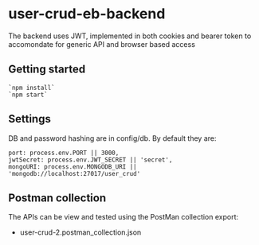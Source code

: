 # user-crud-eb-backend

The backend uses JWT, implemented in both cookies and bearer token to accomondate for generic API and browser based access

## Getting started
	`npm install`
	`npm start`

## Settings
DB and password hashing are in config/db. By default they are:

	port: process.env.PORT || 3000,
	jwtSecret: process.env.JWT_SECRET || 'secret',
	mongoURI: process.env.MONGODB_URI || 'mongodb://localhost:27017/user_crud'

## Postman collection
The APIs can be view and tested using the PostMan collection export:
- user-crud-2.postman_collection.json

